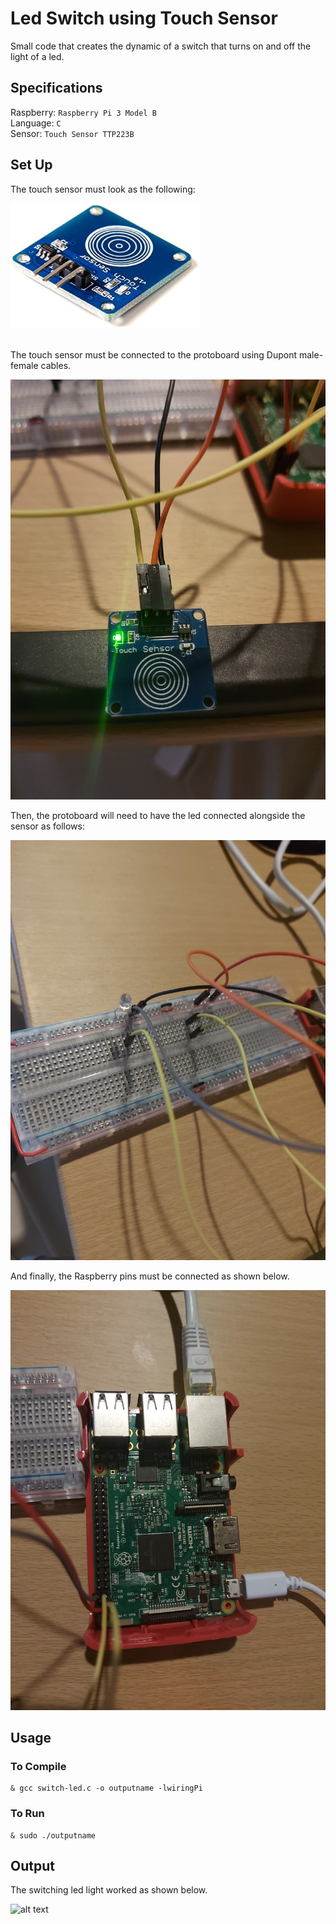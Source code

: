 # Led Switch using Touch Sensor

Small code that creates the dynamic of a switch that turns on and off the light of a led. <br />

## Specifications

Raspberry: `Raspberry Pi 3 Model B` <br />
Language: `C` <br />
Sensor: `Touch Sensor TTP223B` <br />

## Set Up

The touch sensor must look as the following: <br />

<div>
<img src="https://github.com/the-other-mariana/circuits-workshop/blob/master/session05/images/touch-sensor.jpg" height="200"/>
</div>
<br />

The touch sensor must be connected to the protoboard using Dupont male-female cables. <br />

![alt text](https://github.com/the-other-mariana/circuits-workshop/blob/master/session05/images/sensor-setup.jpg?raw=true) <br />

Then, the protoboard will need to have the led connected alongside the sensor as follows: <br />

![alt text](https://github.com/the-other-mariana/circuits-workshop/blob/master/session05/images/switch-proto.jpg?raw=true) <br />

And finally, the Raspberry pins must be connected as shown below. <br />

![alt text](https://github.com/the-other-mariana/circuits-workshop/blob/master/session05/images/rasp-setup-switch.jpg?raw=true) <br />

## Usage

### To Compile

```
& gcc switch-led.c -o outputname -lwiringPi
```

### To Run

```
& sudo ./outputname
```

## Output

The switching led light worked as shown below. <br />

![alt text](https://github.com/the-other-mariana/circuits-workshop/blob/master/session05/images/switch-gif.gif) <br />